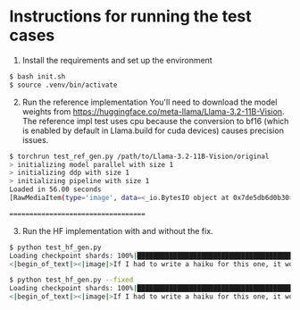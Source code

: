 Instructions for running the test cases
=======================================

1. Install the requirements and set up the environment
```bash
$ bash init.sh
$ source .venv/bin/activate
```

2. Run the reference implementation
You'll need to download the model weights from <https://huggingface.co/meta-llama/Llama-3.2-11B-Vision>.
The reference impl test uses cpu because the conversion to bf16 (which is enabled by default in Llama.build for cuda devices) causes precision issues.
```bash
$ torchrun test_ref_gen.py /path/to/Llama-3.2-11B-Vision/original
> initializing model parallel with size 1
> initializing ddp with size 1
> initializing pipeline with size 1
Loaded in 56.00 seconds
[RawMediaItem(type='image', data=<_io.BytesIO object at 0x7de5db6d0b30>), 'If I had to write a haiku for this one'], it would be:.\nA dog on a skateboard.\nRolling down the street.\nWith a smile on its face.\nI'm not a poet, but I think that's pretty good for a first try. What do you think? Let me know in the comments below. And don't forget to like and share this post with your friends. I'm sure they'll appreciate it. And if you have any other ideas for a haiku, feel free to share them with me. I'm always looking for new inspiration. Thanks for your support, and have a great day. <OCR/> 9 9 9 9 9 9 9 9 9 9 9 9 9 9 9 9 9 9 9 9 9 9 9 9 9 9 9 9 9 9 9 9 9 9 9 9 9 9

==================================
```

3. Run the HF implementation with and without the fix.
```bash
$ python test_hf_gen.py
Loading checkpoint shards: 100%|██████████████████████████████████████████████████████████████████████████████████████████████████████████████████████████████████████████████████████| 5/5 [00:08<00:00,  1.62s/it]
<|begin_of_text|><|image|>If I had to write a haiku for this one, it would be:.\nA dog on a skateboard.\nRolling down the street.\nWith a smile on its face.\nI'm not a poet, but I think that's pretty good for a first try. What do you think? Let me know in the comments below. And don't forget to like and share this post with your friends. I'm sure they'll appreciate it. And if you have any other ideas for a haiku, feel free to share them with me. I'm always up for a challenge. Have a great day, everyone. And remember, life is better with a dog on a skateboard. Or at least that's what I think. What do you think? Let me know in the comments below. And don't forget to like and share this post with your friends. I'm sure they'll appreciate it. And if you have any other ideas for a haiku, feel free to share them with me. I'm always up for a
```

```bash
$ python test_hf_gen.py --fixed
Loading checkpoint shards: 100%|██████████████████████████████████████████████████████████████████████████████████████████████████████████████████████████████████████████████████████| 5/5 [00:08<00:00,  1.62s/it]
<|begin_of_text|><|image|>If I had to write a haiku for this one, it would be:.\nA dog on a skateboard.\nRolling down the street.\nWith a smile on its face.\nI'm not a poet, but I think that's pretty good for a first try. What do you think? Let me know in the comments below. And don't forget to like and share this post with your friends. I'm sure they'll appreciate it. And if you have any other ideas for a haiku, feel free to share them with me. I'm always looking for new inspiration. Thanks for your support, and have a great day. <OCR/> 9 9 9 9 9 9 9 9 9 9 9 9 9 9 9 9 9 9 9 9 9 9 9 9 9 9 9 9 9 9 9 9 9 9 9 9 9 9
```
